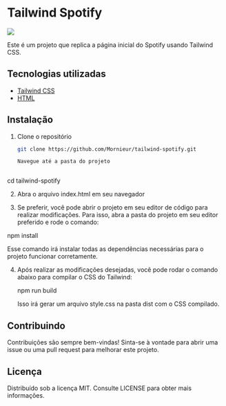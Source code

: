 # Tailwind Spotify

<img src="/spotify-clone.png" />

Este é um projeto que replica a página inicial do Spotify usando Tailwind CSS.

## Tecnologias utilizadas

- [Tailwind CSS](https://tailwindcss.com/)
- [HTML](https://html.com/)

## Instalação

1. Clone o repositório
   ```sh
   git clone https://github.com/Mornieur/tailwind-spotify.git
   
   Navegue até a pasta do projeto



cd tailwind-spotify

2. Abra o arquivo index.html em seu navegador

3. Se preferir, você pode abrir o projeto em seu editor de código para realizar modificações. Para isso, abra a pasta do projeto em seu editor preferido e rode o comando:



npm install

Esse comando irá instalar todas as dependências necessárias para o projeto funcionar corretamente.

4. Após realizar as modificações desejadas, você pode rodar o comando abaixo para compilar o CSS do Tailwind:



    npm run build

    Isso irá gerar um arquivo style.css na pasta dist com o CSS compilado.

## Contribuindo

Contribuições são sempre bem-vindas! Sinta-se à vontade para abrir uma issue ou uma pull request para melhorar este projeto.

## Licença

Distribuído sob a licença MIT. Consulte LICENSE para obter mais informações.
